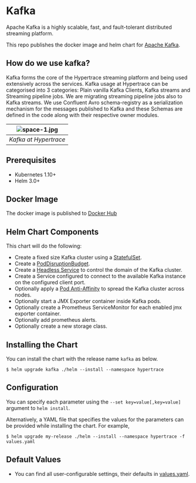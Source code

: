 # Kafka
Apache Kafka is a highly scalable, fast, and fault-tolerant distributed streaming platform. 

This repo publishes the docker image and helm chart for [Apache Kafka](https://kafka.apache.org/).

## How do we use kafka?
Kafka forms the core of the Hypertrace streaming platform and being used extensively across the services. Kafka usage at Hypertrace can be categorised into 3 categories: Plain vanilla Kafka Clients, Kafka streams and Streaming pipeline jobs. We are migrating streaming pipeline jobs also to Kafka streams.
We use Confluent Avro schema-registry as a serialization mechanism for the messages published to Kafka and these Schemas are defined in the code along with their respective owner modules.

| ![space-1.jpg](https://imagizer.imageshack.com/v2/xq90/923/jSorKj.png) | 
|:--:| 
| *Kafka at Hypertrace* |


## Prerequisites
* Kubernetes 1.10+
* Helm 3.0+

## Docker Image
The docker image is published to [Docker Hub](https://hub.docker.com/r/hypertrace/kafka)

## Helm Chart Components
This chart will do the following:

* Create a fixed size Kafka cluster using a [StatefulSet](http://kubernetes.io/docs/concepts/abstractions/controllers/statefulsets/).
* Create a [PodDisruptionBudget](https://kubernetes.io/docs/tasks/configure-pod-container/configure-pod-disruption-budget/).
* Create a [Headless Service](https://kubernetes.io/docs/concepts/services-networking/service/) to control the domain of the Kafka cluster.
* Create a Service configured to connect to the available Kafka instance on the configured client port.
* Optionally apply a [Pod Anti-Affinity](https://kubernetes.io/docs/concepts/configuration/assign-pod-node/#inter-pod-affinity-and-anti-affinity-beta-feature) to spread the Kafka cluster across nodes.
* Optionally start a JMX Exporter container inside Kafka pods.
* Optionally create a Prometheus ServiceMonitor for each enabled jmx exporter container.
* Optionally add prometheus alerts.
* Optionally create a new storage class.

## Installing the Chart
You can install the chart with the release name `kafka` as below.

```console
$ helm upgrade kafka ./helm --install --namespace hypertrace
```

## Configuration
You can specify each parameter using the `--set key=value[,key=value]` argument to `helm install`.

Alternatively, a YAML file that specifies the values for the parameters can be provided while installing the chart. For example,

```console
$ helm upgrade my-release ./helm --install --namespace hypertrace -f values.yaml
```

## Default Values
- You can find all user-configurable settings, their defaults in [values.yaml](helm/values.yaml).
